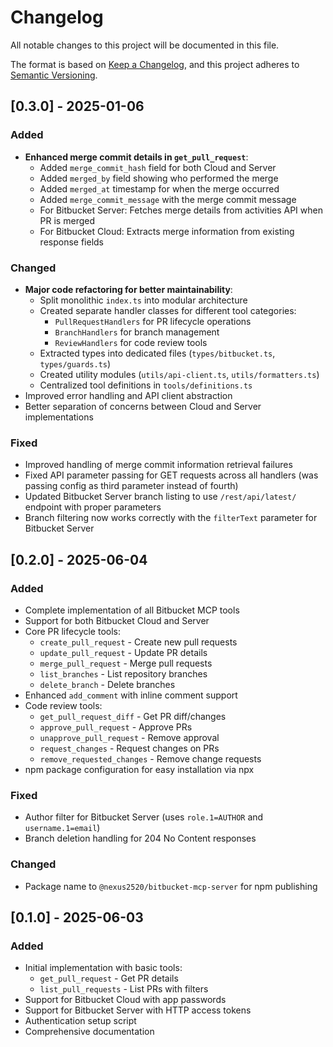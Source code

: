 # Changelog

All notable changes to this project will be documented in this file.

The format is based on [Keep a Changelog](https://keepachangelog.com/en/1.0.0/),
and this project adheres to [Semantic Versioning](https://semver.org/spec/v2.0.0.html).

## [0.3.0] - 2025-01-06

### Added
- **Enhanced merge commit details in `get_pull_request`**:
  - Added `merge_commit_hash` field for both Cloud and Server
  - Added `merged_by` field showing who performed the merge
  - Added `merged_at` timestamp for when the merge occurred
  - Added `merge_commit_message` with the merge commit message
  - For Bitbucket Server: Fetches merge details from activities API when PR is merged
  - For Bitbucket Cloud: Extracts merge information from existing response fields

### Changed
- **Major code refactoring for better maintainability**:
  - Split monolithic `index.ts` into modular architecture
  - Created separate handler classes for different tool categories:
    - `PullRequestHandlers` for PR lifecycle operations
    - `BranchHandlers` for branch management
    - `ReviewHandlers` for code review tools
  - Extracted types into dedicated files (`types/bitbucket.ts`, `types/guards.ts`)
  - Created utility modules (`utils/api-client.ts`, `utils/formatters.ts`)
  - Centralized tool definitions in `tools/definitions.ts`
- Improved error handling and API client abstraction
- Better separation of concerns between Cloud and Server implementations

### Fixed
- Improved handling of merge commit information retrieval failures
- Fixed API parameter passing for GET requests across all handlers (was passing config as third parameter instead of fourth)
- Updated Bitbucket Server branch listing to use `/rest/api/latest/` endpoint with proper parameters
- Branch filtering now works correctly with the `filterText` parameter for Bitbucket Server

## [0.2.0] - 2025-06-04

### Added
- Complete implementation of all Bitbucket MCP tools
- Support for both Bitbucket Cloud and Server
- Core PR lifecycle tools:
  - `create_pull_request` - Create new pull requests
  - `update_pull_request` - Update PR details
  - `merge_pull_request` - Merge pull requests
  - `list_branches` - List repository branches
  - `delete_branch` - Delete branches
- Enhanced `add_comment` with inline comment support
- Code review tools:
  - `get_pull_request_diff` - Get PR diff/changes
  - `approve_pull_request` - Approve PRs
  - `unapprove_pull_request` - Remove approval
  - `request_changes` - Request changes on PRs
  - `remove_requested_changes` - Remove change requests
- npm package configuration for easy installation via npx

### Fixed
- Author filter for Bitbucket Server (uses `role.1=AUTHOR` and `username.1=email`)
- Branch deletion handling for 204 No Content responses

### Changed
- Package name to `@nexus2520/bitbucket-mcp-server` for npm publishing

## [0.1.0] - 2025-06-03

### Added
- Initial implementation with basic tools:
  - `get_pull_request` - Get PR details
  - `list_pull_requests` - List PRs with filters
- Support for Bitbucket Cloud with app passwords
- Support for Bitbucket Server with HTTP access tokens
- Authentication setup script
- Comprehensive documentation
